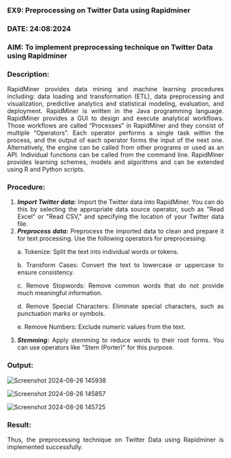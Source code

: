 ### EX9: Preprocessing on Twitter Data using Rapidminer
### DATE: 24:08:2024
### AIM: To implement preprocessing technique on Twitter Data using Rapidminer
### Description: 
<div align = "justify">
RapidMiner provides data mining and machine learning procedures including: data loading and transformation (ETL), data preprocessing and visualization, 
predictive analytics and statistical modeling, evaluation, and deployment. RapidMiner is written in the Java programming language. 
RapidMiner provides a GUI to design and execute analytical workflows. Those workflows are called “Processes” in RapidMiner and they consist of multiple “Operators”. 
Each operator performs a single task within the process, and the output of each operator forms the input of the next one. Alternatively, the engine can be called from 
other programs or used as an API. Individual functions can be called from the command line. 
RapidMiner provides learning schemes, models and algorithms and can be extended using R and Python scripts.

### Procedure:
1) ***Import Twitter data:*** Import the Twitter data into RapidMiner. You can do this by selecting the appropriate
data source operator, such as "Read Excel" or "Read CSV," and specifying the location of your Twitter data
file.
2) ***Preprocess data:*** Preprocess the imported data to clean and prepare it for text processing. Use the following
operators for preprocessing:
    <p>a. Tokenize: Split the text into individual words or tokens.
    <p>b. Transform Cases: Convert the text to lowercase or uppercase to ensure consistency.
    <p>c. Remove Stopwords: Remove common words that do not provide much meaningful information.
    <p>d. Remove Special Characters: Eliminate special characters, such as punctuation marks or symbols.
    <p>e. Remove Numbers: Exclude numeric values from the text.
3) ***Stemming:*** Apply stemming to reduce words to their root forms. You can use operators like "Stem (Porter)"
for this purpose.


### Output:
![Screenshot 2024-08-26 145938](https://github.com/user-attachments/assets/6acf5fde-452d-4510-b7c0-1ae9a477d63d)

![Screenshot 2024-08-26 145857](https://github.com/user-attachments/assets/3d6b5828-b84e-47a6-9ae6-99d7a3c91d63)

![Screenshot 2024-08-26 145725](https://github.com/user-attachments/assets/d791713e-86c3-4d86-85e3-632b518792c7)

### Result:
Thus, the preprocessing technique on Twitter Data using Rapidminer is implemented successfully.
